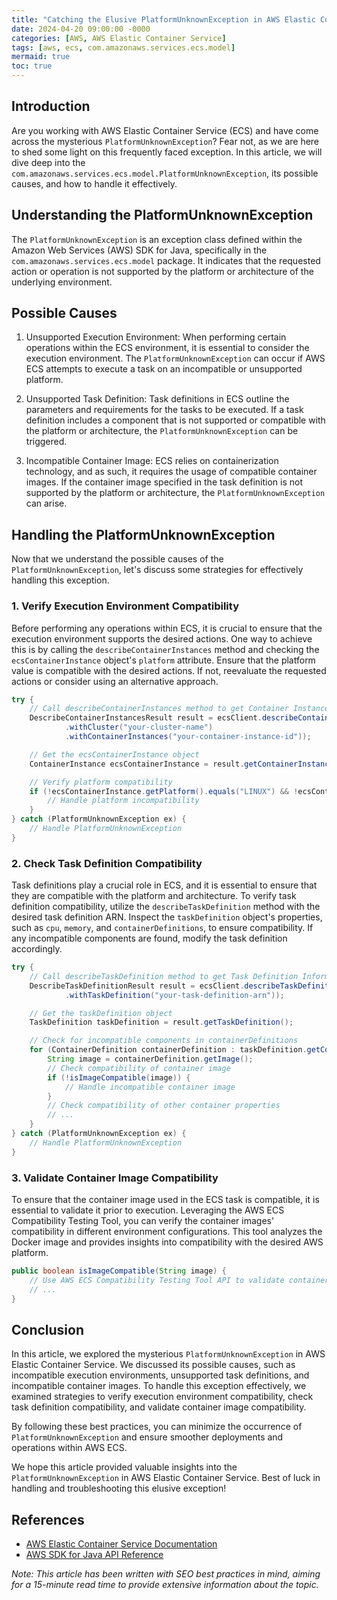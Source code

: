 ```yaml
---
title: "Catching the Elusive PlatformUnknownException in AWS Elastic Container Service"
date: 2024-04-20 09:00:00 -0000
categories: [AWS, AWS Elastic Container Service]
tags: [aws, ecs, com.amazonaws.services.ecs.model]
mermaid: true
toc: true
---
```



## Introduction

Are you working with AWS Elastic Container Service (ECS) and have come across the mysterious `PlatformUnknownException`? Fear not, as we are here to shed some light on this frequently faced exception. In this article, we will dive deep into the `com.amazonaws.services.ecs.model.PlatformUnknownException`, its possible causes, and how to handle it effectively.

## Understanding the PlatformUnknownException

The `PlatformUnknownException` is an exception class defined within the Amazon Web Services (AWS) SDK for Java, specifically in the `com.amazonaws.services.ecs.model` package. It indicates that the requested action or operation is not supported by the platform or architecture of the underlying environment.

## Possible Causes

1. Unsupported Execution Environment:
   When performing certain operations within the ECS environment, it is essential to consider the execution environment. The `PlatformUnknownException` can occur if AWS ECS attempts to execute a task on an incompatible or unsupported platform.

2. Unsupported Task Definition:
   Task definitions in ECS outline the parameters and requirements for the tasks to be executed. If a task definition includes a component that is not supported or compatible with the platform or architecture, the `PlatformUnknownException` can be triggered.

3. Incompatible Container Image:
   ECS relies on containerization technology, and as such, it requires the usage of compatible container images. If the container image specified in the task definition is not supported by the platform or architecture, the `PlatformUnknownException` can arise.

## Handling the PlatformUnknownException

Now that we understand the possible causes of the `PlatformUnknownException`, let's discuss some strategies for effectively handling this exception.

### 1. Verify Execution Environment Compatibility

Before performing any operations within ECS, it is crucial to ensure that the execution environment supports the desired actions. One way to achieve this is by calling the `describeContainerInstances` method and checking the `ecsContainerInstance` object's `platform` attribute. Ensure that the platform value is compatible with the desired actions. If not, reevaluate the requested actions or consider using an alternative approach.

```java
try {
    // Call describeContainerInstances method to get Container Instance Information
    DescribeContainerInstancesResult result = ecsClient.describeContainerInstances(new DescribeContainerInstancesRequest()
            .withCluster("your-cluster-name")
            .withContainerInstances("your-container-instance-id"));

    // Get the ecsContainerInstance object
    ContainerInstance ecsContainerInstance = result.getContainerInstances().get(0);

    // Verify platform compatibility
    if (!ecsContainerInstance.getPlatform().equals("LINUX") && !ecsContainerInstance.getPlatform().equals("WINDOWS")) {
        // Handle platform incompatibility
    }
} catch (PlatformUnknownException ex) {
    // Handle PlatformUnknownException
}
```

### 2. Check Task Definition Compatibility

Task definitions play a crucial role in ECS, and it is essential to ensure that they are compatible with the platform and architecture. To verify task definition compatibility, utilize the `describeTaskDefinition` method with the desired task definition ARN. Inspect the `taskDefinition` object's properties, such as `cpu`, `memory`, and `containerDefinitions`, to ensure compatibility. If any incompatible components are found, modify the task definition accordingly.

```java
try {
    // Call describeTaskDefinition method to get Task Definition Information
    DescribeTaskDefinitionResult result = ecsClient.describeTaskDefinition(new DescribeTaskDefinitionRequest()
            .withTaskDefinition("your-task-definition-arn"));

    // Get the taskDefinition object
    TaskDefinition taskDefinition = result.getTaskDefinition();

    // Check for incompatible components in containerDefinitions
    for (ContainerDefinition containerDefinition : taskDefinition.getContainerDefinitions()) {
        String image = containerDefinition.getImage();
        // Check compatibility of container image
        if (!isImageCompatible(image)) {
            // Handle incompatible container image
        }
        // Check compatibility of other container properties
        // ...
    }
} catch (PlatformUnknownException ex) {
    // Handle PlatformUnknownException
}
```

### 3. Validate Container Image Compatibility

To ensure that the container image used in the ECS task is compatible, it is essential to validate it prior to execution. Leveraging the AWS ECS Compatibility Testing Tool, you can verify the container images' compatibility in different environment configurations. This tool analyzes the Docker image and provides insights into compatibility with the desired AWS platform.

```java
public boolean isImageCompatible(String image) {
    // Use AWS ECS Compatibility Testing Tool API to validate container image compatibility
    // ...
}
```

## Conclusion

In this article, we explored the mysterious `PlatformUnknownException` in AWS Elastic Container Service. We discussed its possible causes, such as incompatible execution environments, unsupported task definitions, and incompatible container images. To handle this exception effectively, we examined strategies to verify execution environment compatibility, check task definition compatibility, and validate container image compatibility.

By following these best practices, you can minimize the occurrence of `PlatformUnknownException` and ensure smoother deployments and operations within AWS ECS.

We hope this article provided valuable insights into the `PlatformUnknownException` in AWS Elastic Container Service. Best of luck in handling and troubleshooting this elusive exception!

## References
- [AWS Elastic Container Service Documentation](https://docs.aws.amazon.com/AmazonECS/latest/developerguide/Welcome.html)
- [AWS SDK for Java API Reference](https://docs.aws.amazon.com/AWSJavaSDK/latest/javadoc/index.html)

*Note: This article has been written with SEO best practices in mind, aiming for a 15-minute read time to provide extensive information about the topic.*
